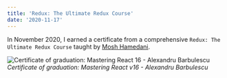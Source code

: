 ```yaml
---
title: 'Redux: The Ultimate Redux Course'
date: '2020-11-17'
---
```


In November 2020, I earned a certificate from a comprehensive `Redux: The Ultimate Redux Course` taught by [Mosh Hamedani](https://twitter.com/moshhamedani).

![Certificate of graduation: Mastering React 16 - Alexandru Barbulescu](/images/certifications/redux/the-ultimate-redux-course.webp)
_Certificate of graduation: Mastering React v16 - Alexandru Barbulescu_

